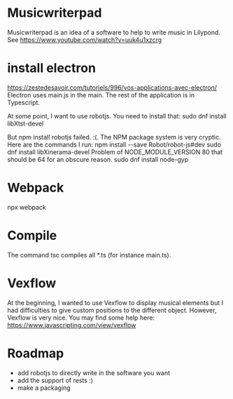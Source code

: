 # Musicwriterpad

Musicwriterpad is an idea of a software to help to write music in Lilypond. See 
https://www.youtube.com/watch?v=uuk4u1xzcrg


# install electron

https://zestedesavoir.com/tutoriels/996/vos-applications-avec-electron/
Electron uses main.js in the main. The rest of the application is in Typescript.

At some point, I want to use robotjs. You need to install that:
sudo dnf install libXtst-devel

But npm install robotjs failed. :(. The NPM package system is very cryptic. Here are the commands I run:
npm install --save Robot/robot-js#dev
sudo dnf install libXinerama-devel
Problem of NODE_MODULE_VERSION 80 that should be 64 for an obscure reason.
sudo dnf install node-gyp



# Webpack

npx webpack


# Compile

The command tsc compiles all *.ts (for instance main.ts).




# Vexflow

At the beginning, I wanted to use Vexflow to display musical elements but I had difficulties to give custom positions to the different object. However, Vexflow is very nice. You may find some help here:
https://www.javascripting.com/view/vexflow



# Roadmap
- add robotjs to directly write in the software you want
- add the support of rests :)
- make a packaging
